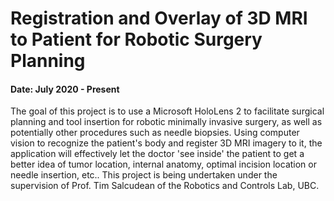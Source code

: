 # Registration and Overlay of 3D MRI to Patient for Robotic Surgery Planning
#### Date: July 2020 - Present

The goal of this project is to use a Microsoft HoloLens 2 to facilitate surgical planning and tool insertion for robotic minimally invasive surgery, as well as potentially other procedures such as needle biopsies. Using computer vision to recognize the patient's body and register 3D MRI imagery to it, the application will effectively let the doctor 'see inside' the patient to get a better idea of tumor location, internal anatomy, optimal incision location or needle insertion, etc.. This project is being undertaken under the supervision of Prof. Tim Salcudean of the Robotics and Controls Lab, UBC.

